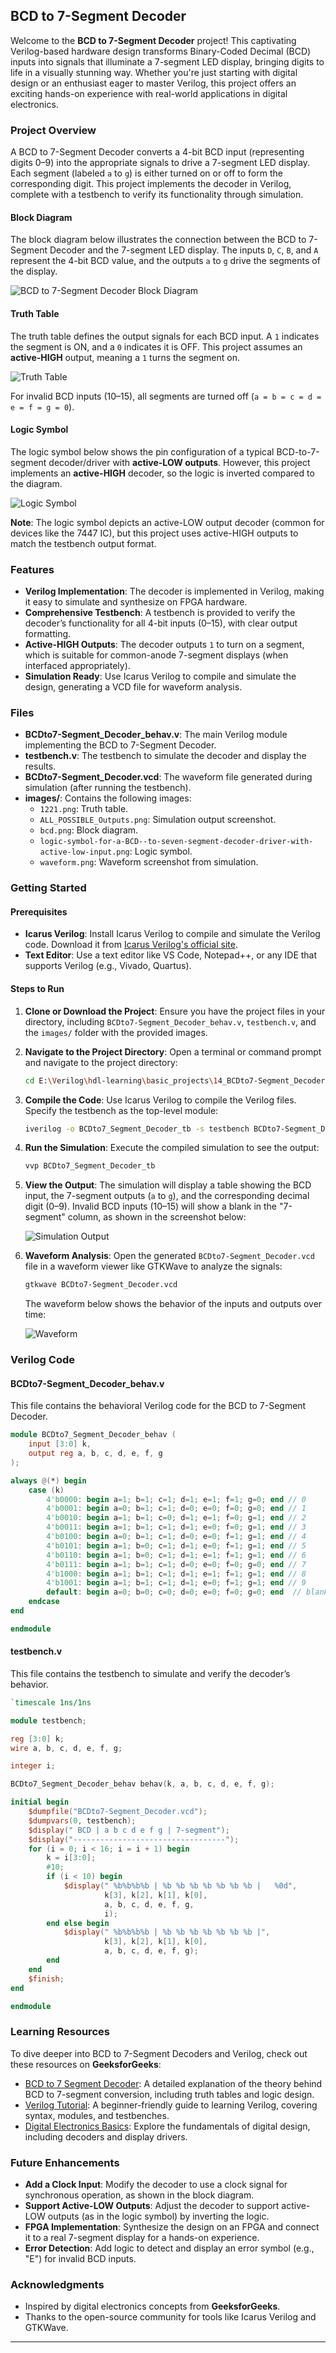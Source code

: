 
## BCD to 7-Segment Decoder

Welcome to the **BCD to 7-Segment Decoder** project! This captivating Verilog-based hardware design transforms Binary-Coded Decimal (BCD) inputs into signals that illuminate a 7-segment LED display, bringing digits to life in a visually stunning way. Whether you're just starting with digital design or an enthusiast eager to master Verilog, this project offers an exciting hands-on experience with real-world applications in digital electronics.

### Project Overview

A BCD to 7-Segment Decoder converts a 4-bit BCD input (representing digits 0–9) into the appropriate signals to drive a 7-segment LED display. Each segment (labeled `a` to `g`) is either turned on or off to form the corresponding digit. This project implements the decoder in Verilog, complete with a testbench to verify its functionality through simulation.

#### Block Diagram
The block diagram below illustrates the connection between the BCD to 7-Segment Decoder and the 7-segment LED display. The inputs `D`, `C`, `B`, and `A` represent the 4-bit BCD value, and the outputs `a` to `g` drive the segments of the display.

![BCD to 7-Segment Decoder Block Diagram](images/bcd.png)

#### Truth Table
The truth table defines the output signals for each BCD input. A `1` indicates the segment is ON, and a `0` indicates it is OFF. This project assumes an **active-HIGH** output, meaning a `1` turns the segment on.

![Truth Table](images/1221.png)

For invalid BCD inputs (10–15), all segments are turned off (`a = b = c = d = e = f = g = 0`).

#### Logic Symbol
The logic symbol below shows the pin configuration of a typical BCD-to-7-segment decoder/driver with **active-LOW outputs**. However, this project implements an **active-HIGH** decoder, so the logic is inverted compared to the diagram.

![Logic Symbol](images/logic-symbol-for-a-BCD--to-seven-segment-decoder-driver-with-active-low-input.png)

**Note**: The logic symbol depicts an active-LOW output decoder (common for devices like the 7447 IC), but this project uses active-HIGH outputs to match the testbench output format.

### Features
- **Verilog Implementation**: The decoder is implemented in Verilog, making it easy to simulate and synthesize on FPGA hardware.
- **Comprehensive Testbench**: A testbench is provided to verify the decoder’s functionality for all 4-bit inputs (0–15), with clear output formatting.
- **Active-HIGH Outputs**: The decoder outputs `1` to turn on a segment, which is suitable for common-anode 7-segment displays (when interfaced appropriately).
- **Simulation Ready**: Use Icarus Verilog to compile and simulate the design, generating a VCD file for waveform analysis.

### Files
- **BCDto7-Segment_Decoder_behav.v**: The main Verilog module implementing the BCD to 7-Segment Decoder.
- **testbench.v**: The testbench to simulate the decoder and display the results.
- **BCDto7-Segment_Decoder.vcd**: The waveform file generated during simulation (after running the testbench).
- **images/**: Contains the following images:
  - `1221.png`: Truth table.
  - `ALL_POSSIBLE_Outputs.png`: Simulation output screenshot.
  - `bcd.png`: Block diagram.
  - `logic-symbol-for-a-BCD--to-seven-segment-decoder-driver-with-active-low-input.png`: Logic symbol.
  - `waveform.png`: Waveform screenshot from simulation.

### Getting Started

#### Prerequisites
- **Icarus Verilog**: Install Icarus Verilog to compile and simulate the Verilog code. Download it from [Icarus Verilog's official site](http://iverilog.icarus.com/).
- **Text Editor**: Use a text editor like VS Code, Notepad++, or any IDE that supports Verilog (e.g., Vivado, Quartus).

#### Steps to Run
1. **Clone or Download the Project**:
   Ensure you have the project files in your directory, including `BCDto7-Segment_Decoder_behav.v`, `testbench.v`, and the `images/` folder with the provided images.

2. **Navigate to the Project Directory**:
   Open a terminal or command prompt and navigate to the project directory:
   ```bash
   cd E:\Verilog\hdl-learning\basic_projects\14_BCDto7-Segment_Decoder
   ```

3. **Compile the Code**:
   Use Icarus Verilog to compile the Verilog files. Specify the testbench as the top-level module:
   ```bash
   iverilog -o BCDto7_Segment_Decoder_tb -s testbench BCDto7-Segment_Decoder_behav.v testbench.v
   ```

4. **Run the Simulation**:
   Execute the compiled simulation to see the output:
   ```bash
   vvp BCDto7_Segment_Decoder_tb
   ```

5. **View the Output**:
   The simulation will display a table showing the BCD input, the 7-segment outputs (`a` to `g`), and the corresponding decimal digit (0–9). Invalid BCD inputs (10–15) will show a blank in the "7-segment" column, as shown in the screenshot below:

   ![Simulation Output](images/ALL_POSSIBLE_Outputs.png)

6. **Waveform Analysis**:
   Open the generated `BCDto7-Segment_Decoder.vcd` file in a waveform viewer like GTKWave to analyze the signals:
   ```bash
   gtkwave BCDto7-Segment_Decoder.vcd
   ```
   The waveform below shows the behavior of the inputs and outputs over time:

   ![Waveform](images/waveform.png)

### Verilog Code

#### BCDto7-Segment_Decoder_behav.v
This file contains the behavioral Verilog code for the BCD to 7-Segment Decoder.

```verilog
module BCDto7_Segment_Decoder_behav (
    input [3:0] k,
    output reg a, b, c, d, e, f, g
);

always @(*) begin
    case (k)
        4'b0000: begin a=1; b=1; c=1; d=1; e=1; f=1; g=0; end // 0
        4'b0001: begin a=0; b=1; c=1; d=0; e=0; f=0; g=0; end // 1
        4'b0010: begin a=1; b=1; c=0; d=1; e=1; f=0; g=1; end // 2
        4'b0011: begin a=1; b=1; c=1; d=1; e=0; f=0; g=1; end // 3
        4'b0100: begin a=0; b=1; c=1; d=0; e=0; f=1; g=1; end // 4
        4'b0101: begin a=1; b=0; c=1; d=1; e=0; f=1; g=1; end // 5
        4'b0110: begin a=1; b=0; c=1; d=1; e=1; f=1; g=1; end // 6
        4'b0111: begin a=1; b=1; c=1; d=0; e=0; f=0; g=0; end // 7
        4'b1000: begin a=1; b=1; c=1; d=1; e=1; f=1; g=1; end // 8
        4'b1001: begin a=1; b=1; c=1; d=1; e=0; f=1; g=1; end // 9
        default: begin a=0; b=0; c=0; d=0; e=0; f=0; g=0; end  // blank
    endcase
end

endmodule
```

#### testbench.v
This file contains the testbench to simulate and verify the decoder’s behavior.

```verilog
`timescale 1ns/1ns

module testbench;

reg [3:0] k;
wire a, b, c, d, e, f, g;

integer i;

BCDto7_Segment_Decoder_behav behav(k, a, b, c, d, e, f, g);

initial begin
    $dumpfile("BCDto7-Segment_Decoder.vcd");
    $dumpvars(0, testbench);
    $display(" BCD | a b c d e f g | 7-segment");
    $display("----------------------------------");
    for (i = 0; i < 16; i = i + 1) begin
        k = i[3:0];
        #10;
        if (i < 10) begin
            $display(" %b%b%b%b | %b %b %b %b %b %b %b |   %0d",
                     k[3], k[2], k[1], k[0],
                     a, b, c, d, e, f, g,
                     i);
        end else begin
            $display(" %b%b%b%b | %b %b %b %b %b %b %b |",
                     k[3], k[2], k[1], k[0],
                     a, b, c, d, e, f, g);
        end
    end
    $finish;
end

endmodule
```

### Learning Resources
To dive deeper into BCD to 7-Segment Decoders and Verilog, check out these resources on **GeeksforGeeks**:
- [BCD to 7 Segment Decoder](https://www.geeksforgeeks.org/bcd-to-7-segment-decoder/): A detailed explanation of the theory behind BCD to 7-segment conversion, including truth tables and logic design.
- [Verilog Tutorial](https://www.geeksforgeeks.org/verilog-hdl/): A beginner-friendly guide to learning Verilog, covering syntax, modules, and testbenches.
- [Digital Electronics Basics](https://www.geeksforgeeks.org/digital-electronics-logic-design-tutorials/): Explore the fundamentals of digital design, including decoders and display drivers.

### Future Enhancements
- **Add a Clock Input**: Modify the decoder to use a clock signal for synchronous operation, as shown in the block diagram.
- **Support Active-LOW Outputs**: Adjust the decoder to support active-LOW outputs (as in the logic symbol) by inverting the logic.
- **FPGA Implementation**: Synthesize the design on an FPGA and connect it to a real 7-segment display for a hands-on experience.
- **Error Detection**: Add logic to detect and display an error symbol (e.g., "E") for invalid BCD inputs.

### Acknowledgments
- Inspired by digital electronics concepts from **GeeksforGeeks**.
- Thanks to the open-source community for tools like Icarus Verilog and GTKWave.

---

